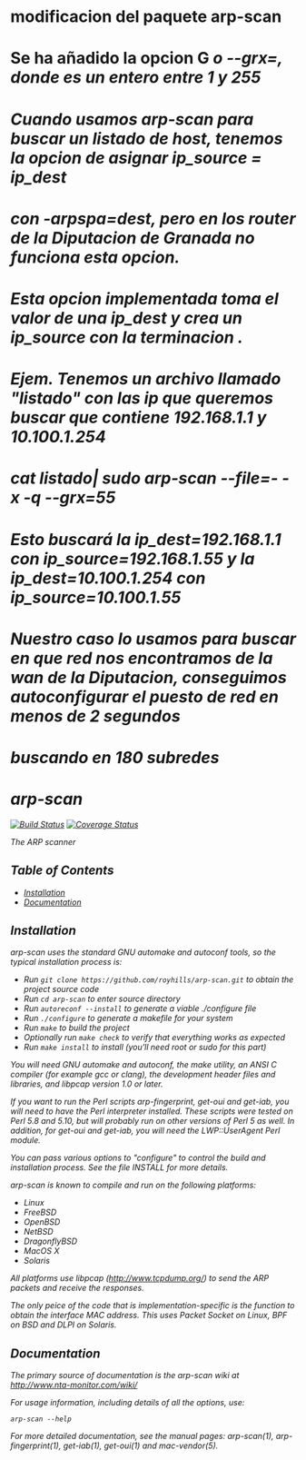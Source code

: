 # modificacion del paquete arp-scan
# Se ha añadido la opcion G <i> o --grx=<i>, donde <i> es un entero entre 1 y 255
# Cuando usamos arp-scan para buscar un listado de host, tenemos la opcion de asignar ip_source = ip_dest
# con -arpspa=dest, pero en los router de la Diputacion de Granada no funciona esta opcion.
# Esta opcion implementada toma el valor de una ip_dest y crea un ip_source con la terminacion <i>.
# Ejem.  Tenemos un archivo llamado "listado" con las ip que queremos buscar que contiene 192.168.1.1 y 10.100.1.254
# cat listado| sudo arp-scan --file=- -x -q --grx=55
# Esto buscará la ip_dest=192.168.1.1 con ip_source=192.168.1.55 y la ip_dest=10.100.1.254 con ip_source=10.100.1.55
# Nuestro caso lo usamos para buscar en que red nos encontramos de la wan de la Diputacion, conseguimos autoconfigurar el puesto de red en menos de 2 segundos
# buscando en 180 subredes

# arp-scan

[![Build Status](https://secure.travis-ci.org/royhills/arp-scan.png)](http://travis-ci.org/royhills/arp-scan)
[![Coverage Status](https://coveralls.io/repos/royhills/arp-scan/badge.png?branch=master)](https://coveralls.io/r/royhills/arp-scan?branch=master)

The ARP scanner

## Table of Contents
- [Installation](#installation)
- [Documentation](#documentation)

Installation
------------

arp-scan uses the standard GNU automake and autoconf tools, so the typical installation process is:

- Run ```git clone https://github.com/royhills/arp-scan.git``` to obtain the project source code
- Run ```cd arp-scan``` to enter source directory
- Run ```autoreconf --install``` to generate a viable ./configure file
- Run ```./configure``` to generate a makefile for your system
- Run ```make``` to build the project
- Optionally run ```make check``` to verify that everything works as expected
- Run ```make install``` to install (you'll need root or sudo for this part)

You will need GNU automake and autoconf, the make utility, an ANSI C compiler (for example gcc or clang), the development header files and libraries, and libpcap version 1.0 or later.

If you want to run the Perl scripts arp-fingerprint, get-oui and get-iab, you
will need to have the Perl interpreter installed.  These scripts were tested
on Perl 5.8 and 5.10, but will probably run on other versions of Perl 5 as well.
In addition, for get-oui and get-iab, you will need the LWP::UserAgent Perl
module.

You can pass various options to "configure" to control the build and
installation process.  See the file INSTALL for more details.

arp-scan is known to compile and run on the following platforms:

 - Linux
 - FreeBSD
 - OpenBSD
 - NetBSD
 - DragonflyBSD
 - MacOS X
 - Solaris

All platforms use libpcap (http://www.tcpdump.org/) to send the ARP packets
and receive the responses.

The only peice of the code that is implementation-specific is the function to
obtain the interface MAC address. This uses Packet Socket on Linux, BPF on
BSD and DLPI on Solaris.

Documentation
-------------

The primary source of documentation is the arp-scan wiki at
http://www.nta-monitor.com/wiki/

For usage information, including details of all the options, use:

```arp-scan --help```

For more detailed documentation, see the manual pages: arp-scan(1),
arp-fingerprint(1), get-iab(1), get-oui(1) and mac-vendor(5).

